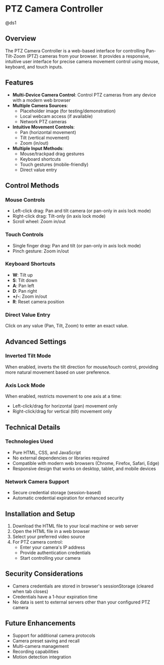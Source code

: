 # PTZ Camera Controller
@ds1

## Overview

The PTZ Camera Controller is a web-based interface for controlling Pan-Tilt-Zoom (PTZ) cameras from your browser. It provides a responsive, intuitive user interface for precise camera movement control using mouse, keyboard, and touch inputs.

## Features

- **Multi-Device Camera Control**: Control PTZ cameras from any device with a modern web browser
- **Multiple Camera Sources**:
  - Placeholder image (for testing/demonstration)
  - Local webcam access (if available)
  - Network PTZ cameras
- **Intuitive Movement Controls**:
  - Pan (horizontal movement)
  - Tilt (vertical movement)
  - Zoom (in/out)
- **Multiple Input Methods**:
  - Mouse/trackpad drag gestures
  - Keyboard shortcuts
  - Touch gestures (mobile-friendly)
  - Direct value entry

## Control Methods

### Mouse Controls
- Left-click drag: Pan and tilt camera (or pan-only in axis lock mode)
- Right-click drag: Tilt-only (in axis lock mode)
- Scroll wheel: Zoom in/out

### Touch Controls
- Single finger drag: Pan and tilt (or pan-only in axis lock mode)
- Pinch gesture: Zoom in/out

### Keyboard Shortcuts
- **W**: Tilt up
- **S**: Tilt down
- **A**: Pan left
- **D**: Pan right
- **+/-**: Zoom in/out
- **R**: Reset camera position

### Direct Value Entry
Click on any value (Pan, Tilt, Zoom) to enter an exact value.

## Advanced Settings

### Inverted Tilt Mode
When enabled, inverts the tilt direction for mouse/touch control, providing more natural movement based on user preference.

### Axis Lock Mode
When enabled, restricts movement to one axis at a time:
- Left-click/drag for horizontal (pan) movement only
- Right-click/drag for vertical (tilt) movement only

## Technical Details

### Technologies Used
- Pure HTML, CSS, and JavaScript
- No external dependencies or libraries required
- Compatible with modern web browsers (Chrome, Firefox, Safari, Edge)
- Responsive design that works on desktop, tablet, and mobile devices

### Network Camera Support
- Secure credential storage (session-based)
- Automatic credential expiration for enhanced security

## Installation and Setup

1. Download the HTML file to your local machine or web server
2. Open the HTML file in a web browser
3. Select your preferred video source
4. For PTZ camera control:
   - Enter your camera's IP address
   - Provide authentication credentials
   - Start controlling your camera

## Security Considerations

- Camera credentials are stored in browser's sessionStorage (cleared when tab closes)
- Credentials have a 1-hour expiration time
- No data is sent to external servers other than your configured PTZ camera

## Future Enhancements

- Support for additional camera protocols
- Camera preset saving and recall
- Multi-camera management
- Recording capabilities
- Motion detection integration
